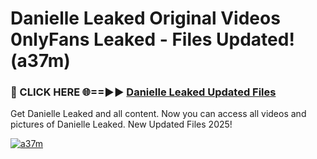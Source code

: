# Danielle Leaked Original Videos 0nlyFans Leaked - Files Updated! (a37m)

<h3>🔴 CLICK HERE 🌐==►► <a href="https://best4dudes.click/HH4t6V" rel="nofollow">Danielle Leaked Updated Files</a></h3>

Get Danielle Leaked and all content. Now you can access all videos and pictures of Danielle Leaked. New Updated Files 2025!

[![a37m](https://github.com/user-attachments/assets/8c521d6e-e6e3-4a75-9320-d58ab9d79d5b)](https://best4dudes.click/HH4t6V)
